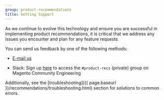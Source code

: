 ```yaml
---
group: product-recommendations
title: Getting Support
---
```


As we continue to evolve this technology and ensure you are successful in implementing product recommendations, it is critical that we address any issues you encounter and plan for any feature requests.

You can send us feedback by one of the following methods:

-  <a href="mailto:magento-product-recs-feedback@adobe.com">E-mail us</a>

-  Slack: Sign up [here](http://tinyurl.com/engcom-slack) to access the `#product-recs` (private) group on Magento Community Engineering

Additionally, see the [troubleshooting]({{ page.baseurl }}/recommendations/troubleshooting.html) section for solutions to common errors.
